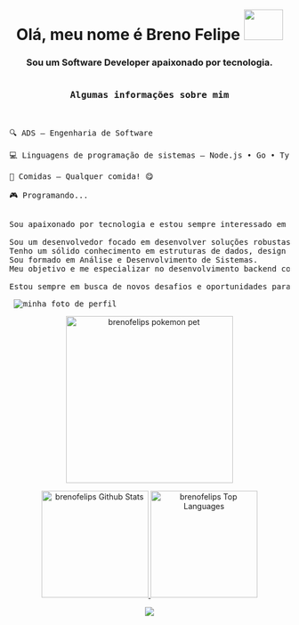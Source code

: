 <h1 align=center>Olá, meu nome é Breno Felipe <img src="https://media4.giphy.com/media/v1.Y2lkPTc5MGI3NjExam43NXdlNnlna2FocTAwdG02bHQ4bmF1b3IxZGd1a3pqb2ZsdTlnbiZlcD12MV9pbnRlcm5hbF9naWZfYnlfaWQmY3Q9Zw/UDclWKlmfmq7twI3iJ/giphy.gif" width="70px" height="55px"> </h1>
<h3 align=center>Sou um Software Developer apaixonado por tecnologia.</h3>

<pre>
<h3 align=center> Algumas informações sobre mim </h3>
  
🔍 ADS — Engenharia de Software

💻 Linguagens de programação de sistemas — Node.js • Go • TypeScript • Java 

🍕 Comidas — Qualquer comida! 😋

🎮 Programando... 
<p>
Sou apaixonado por tecnologia e estou sempre interessado em aprender algo novo. 

Sou um desenvolvedor focado em desenvolver soluções robustas, escaláveis e eficientes. 
Tenho um sólido conhecimento em estruturas de dados, design patterns e boas práticas de código. 
Sou formado em Análise e Desenvolvimento de Sistemas. 
Meu objetivo e me especializar no desenvolvimento backend com Java e Spring Boot.
  
Estou sempre em busca de novos desafios e oportunidades para aplicar e expandir meu conhecimento.
</p> <img alt="minha foto de perfil" align="center" src="https://avatars.githubusercontent.com/u/166960441?v=4"/>
</pre>

<div align="center">
    <a href="https://github.com/brenofelips">
        <img alt="brenofelips pokemon pet" title="Clique no link para conferir a URL" src="https://pokemon-status.vercel.app/?pokemon=charmander&user=brenofelips&theme=charmander" height="300px">
    </a>
</div>

<p align="center">
    <a href="https://github.com/brenofelips">
        <img alt="brenofelips Github Stats" title="Clique no link para conferir a URL" src="https://denvercoder1-github-readme-stats.vercel.app/api/?username=brenofelips&show_icons=true&count_private=true&layout=compact&theme=radical" height="192px">
    </a>
  
  <a href="https://github.com/brenofelips">
        <img alt="brenofelips Top Languages" title="Clique no link para conferir a URL" src="https://github-readme-stats.vercel.app/api/top-langs/?username=brenofelips&langs_count=9&count_private=true&layout=compact&theme=radical" height="192px">
    </a>
</p>
<p align="center">
<!--     <img src="https://github-readme-stats.vercel.app/api/wakatime?username=brenofelips&theme=radical"> -->
    <img src="https://github-readme-activity-graph.vercel.app/graph?username=brenofelips&custom_title=Atividade%20do%20GitHub%20de%20brenofelips&bg_color=141321&text_color=FE428E&line=FE428E&point=0079fa&area=true&hide_border=true">
</p>
